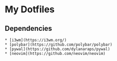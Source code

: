 # My Dotfiles

## Dependencies
	* [i3wm](https://i3wm.org/)
	* [polybar](https://github.com/polybar/polybar)
	* [pywal](https://github.com/dylanaraps/pywal)
	* [neovim](https://github.com/neovim/neovim)

